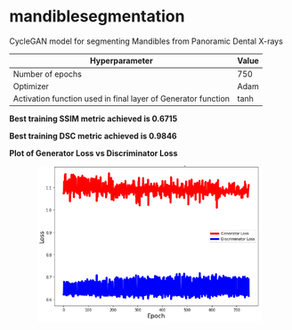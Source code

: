 # mandiblesegmentation
CycleGAN model for segmenting Mandibles from Panoramic Dental X-rays

|          Hyperparameter                                           |        Value         |
|-------------------------------------------------------------------|----------------------|
| Number of epochs                                                  |          750         |
| Optimizer                                                         |         Adam         | 
| Activation function used in final layer of Generator function     |         tanh         |              

**Best training SSIM metric achieved is 0.6715**

**Best training DSC  metric achieved is 0.9846**

<b>Plot of Generator Loss vs Discriminator Loss</b>
<p align="center"><img width="80%" src="loss_chart.png" /></p>
